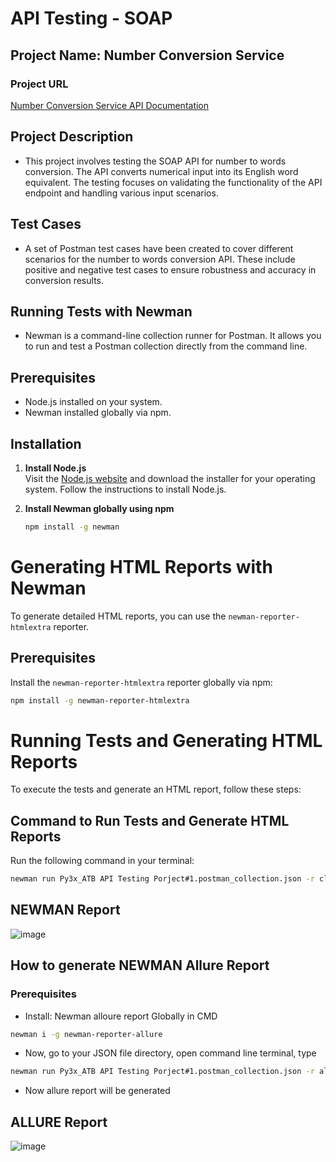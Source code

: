 # API Testing - SOAP

## Project Name: Number Conversion Service
### Project URL
[Number Conversion Service API Documentation](#) <!-- Replace # with your actual URL -->

## Project Description
- This project involves testing the SOAP API for number to words conversion. The API converts numerical input into its English word equivalent. The testing focuses on validating the functionality of the API endpoint and handling various input scenarios.

## Test Cases
- A set of Postman test cases have been created to cover different scenarios for the number to words conversion API. These include positive and negative test cases to ensure robustness and accuracy in conversion results.

## Running Tests with Newman
- Newman is a command-line collection runner for Postman. It allows you to run and test a Postman collection directly from the command line.

## Prerequisites
- Node.js installed on your system.
- Newman installed globally via npm.
  
## Installation
1. **Install Node.js**  
   Visit the [Node.js website](https://nodejs.org/) and download the installer for your operating system. Follow the instructions to install Node.js.

2. **Install Newman globally using npm**
    ```sh
    npm install -g newman
    ```

# Generating HTML Reports with Newman

To generate detailed HTML reports, you can use the `newman-reporter-htmlextra` reporter.

## Prerequisites

Install the `newman-reporter-htmlextra` reporter globally via npm:

```sh
npm install -g newman-reporter-htmlextra
```
# Running Tests and Generating HTML Reports

To execute the tests and generate an HTML report, follow these steps:

## Command to Run Tests and Generate HTML Reports

Run the following command in your terminal:

```sh
newman run Py3x_ATB API Testing Porject#1.postman_collection.json -r cli,htmlextra
```

## NEWMAN Report
![image](https://github.com/user-attachments/assets/de150e41-0e47-4dd5-9b10-d63fe22b5a48)


## How to generate NEWMAN Allure Report
### Prerequisites
- Install: Newman alloure report Globally in CMD
 ```sh
newman i -g newman-reporter-allure
```
- Now, go to your JSON file directory, open command line terminal, type
```sh
newman run Py3x_ATB API Testing Porject#1.postman_collection.json -r allure
```
- Now allure report will be generated
## ALLURE Report
![image](https://github.com/user-attachments/assets/82be0ac5-9214-499c-a65b-14aa5e6efa47)
